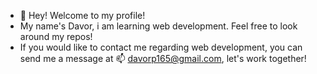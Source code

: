 - 👋 Hey! Welcome to my profile! 
- My name's Davor, i am learning web development. Feel free to look around my repos!
- If you would like to contact me regarding web development, you can send me a message at 📫 davorp165@gmail.com, let's work together!

<!---
Davvoh/Davvoh is a ✨ special ✨ repository because its `README.md` (this file) appears on your GitHub profile.
You can click the Preview link to take a look at your changes.
--->

